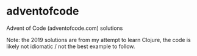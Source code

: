 # adventofcode
Advent of Code (adventofcode.com) solutions

Note: the 2019 solutions are from my attempt to learn Clojure, the code is likely not idiomatic / not the best example to follow.
